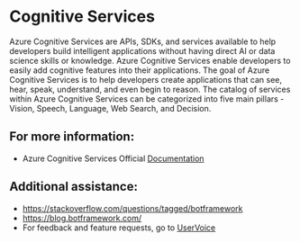 # Cognitive Services

Azure Cognitive Services are APIs, SDKs, and services available to help developers build intelligent applications without having direct AI or data science skills or knowledge. Azure Cognitive Services enable developers to easily add cognitive features into their applications. The goal of Azure Cognitive Services is to help developers create applications that can see, hear, speak, understand, and even begin to reason. The catalog of services within Azure Cognitive Services can be categorized into five main pillars - Vision, Speech, Language, Web Search, and Decision.


## For more information:

- Azure Cognitive Services Official [Documentation](https://docs.microsoft.com/en-us/azure/cognitive-services/)


## Additional assistance:

- https://stackoverflow.com/questions/tagged/botframework
- https://blog.botframework.com/
- For feedback and feature requests, go to [UserVoice](https://cognitive.uservoice.com/)
